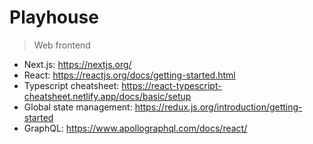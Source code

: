 # Playhouse

> Web frontend

- Next.js: https://nextjs.org/
- React: https://reactjs.org/docs/getting-started.html
- Typescript cheatsheet: https://react-typescript-cheatsheet.netlify.app/docs/basic/setup
- Global state management: https://redux.js.org/introduction/getting-started
- GraphQL: https://www.apollographql.com/docs/react/
